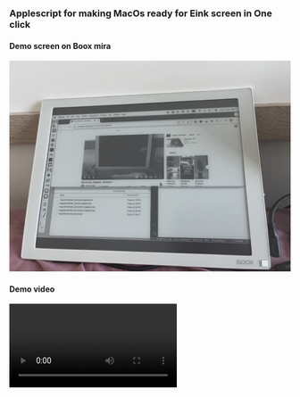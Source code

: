 ### Applescript for making MacOs ready for Eink screen in One click


#### Demo screen on Boox mira

![](demo_screen.jpg)

#### Demo video

<video src="demo_vid.mov" controls="controls" style="max-width: 720px;">
</video>